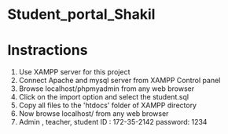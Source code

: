 # Student_portal_Shakil

# Instractions

1. Use XAMPP server for this project
2. Connect Apache and mysql server from XAMPP Control panel
3. Browse localhost/phpmyadmin from any web browser
4. Click on the import option and select the student.sql
5. Copy all files to the 'htdocs' folder of XAMPP directory
6. Now browse localhost/ from any web browser
7. Admin , teacher, student ID : 172-35-2142 password: 1234
